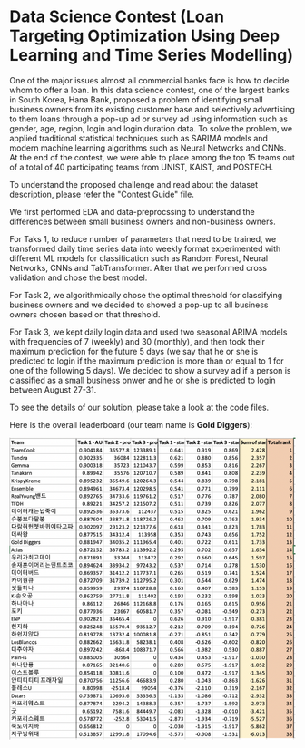 # Data Science Contest (Loan Targeting Optimization Using Deep Learning and Time Series Modelling)

One of the major issues almost all commercial banks face is how to decide whom to offer a loan. In this data science contest, one of the largest banks in South Korea, Hana Bank, proposed a problem of identifying small business owners from its existing customer base and selectively advertising to them loans through a pop-up ad or survey ad using information such as gender, age, region, login and login duration data. To solve the problem, we applied traditional statistical techniques such as SARIMA models and modern machine learning algorithms such as Neural Networks and CNNs. At the end of the contest, we were able to place among the top 15 teams out of a total of 40 participating teams from UNIST, KAIST, and POSTECH.

To understand the proposed challenge and read about the dataset description, please refer the "Contest Guide" file.

We first performed EDA and data-preprocssing to understand the differences between small business owners and non-business owners.

For Taks 1, to reduce number of parameters that need to be trained, we transformed daily time series data into weekly format experimented with different ML models for classification such as Random Forest, Neural Networks, CNNs and TabTransformer. After that we performed cross validation and chose the best model.

For Task 2, we algorithmically chose the optimal threshold for classifying business owners and we decided to showed a pop-up to all business owners chosen based on that threshold.

For Task 3, we kept daily login data and used two seasonal ARIMA models with frequencies of 7 (weekly) and 30 (monthly), and then took their maximum prediction for the future 5 days (we say that he or she is predicted to login if the maximum prediction is more than or equal to 1 for one of the following 5 days). We decided to show a survey ad if a person is classified as a small business onwer and he or she is predicted to login between August 27-31.

To see the details of our solution, please take a look at the code files.

Here is the overall leaderboard (our team name is **Gold Diggers**):

![](https://github.com/eldor-fozilov/data-science-contest/blob/main/leaderboard.png)


